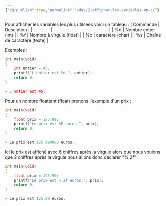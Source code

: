 ```yaml
---
{"dg-publish":true,"permalink":"/dev/2-afficher-les-variables-en-c/"}
---
```


Pour afficher les variables les plus utilsées voici un tableau :
| Commande | Desciption                  |
| -------- | --------------------------- |
| %d       | Nombre entier (int)         |
| %f       | Nombre à virgule (float)    |
| %c       | caractère (char)            |
| %s       | Chaîne de caractère (texte) |

Exemples :
```C 
int main(void)
{
    int entier = 45;
    printf("L'entier est %d.", entier);
    return 0;
}

> L'entier est 45.
```

Pour un nombre floattant (float) prenons l'exemple d'un prix :
```C 
int main(void)
{
    float prix = 125.99;
    printf("Le prix est %F euros.", prix);
    return 0;
}

> Le prix est 125.990000 euros.
```
Ici le prix est affiché avec 6 chiffres après la virgule alors que nous voulons que 2 chiffres après la virgule nous allons donc déclarer "%.2f" :
```C 
int main(void)
{
    float prix = 125.99;
    printf("Le prix est %.2f euros.", prix);
    return 0;
}

> Le prix est 125.99 euros.
```
